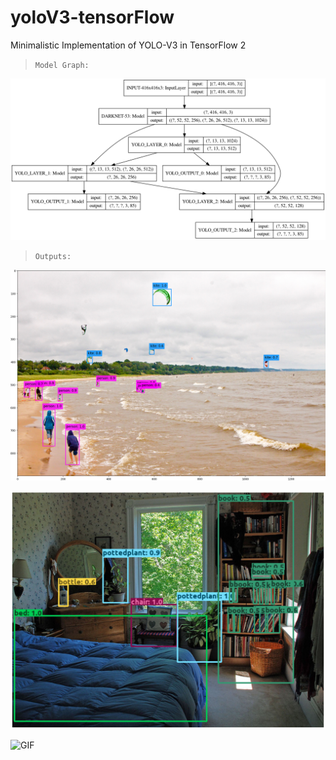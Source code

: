 # yoloV3-tensorFlow
Minimalistic Implementation of YOLO-V3 in TensorFlow 2

> `Model Graph: ` 

![model graph](https://github.com/benihime91/yoloV3-tensorFlow/blob/master/outputs/model_graph.png)

> `Outputs:`  

![Image](https://github.com/benihime91/yoloV3-tensorFlow/blob/master/outputs/result.png)

![Image](https://github.com/benihime91/yoloV3-tensorFlow/blob/master/outputs/result_2.png)

![GIF](https://github.com/benihime91/yoloV3-tensorFlow/blob/master/outputs/yolo_crowd_res.gif)
